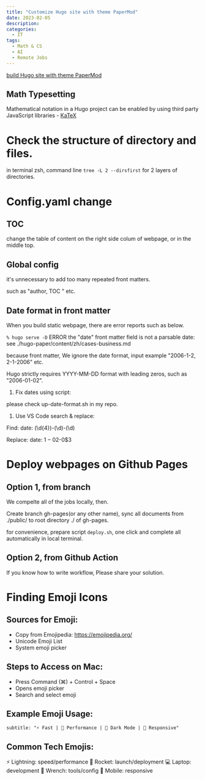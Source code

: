 ```yaml
---
title: "Customize Hugo site with theme PaperMod"
date: 2023-02-05
description: 
categories:
  - IT
tags:
  - Math & CS
  - AI
  - Remote Jobs
---
```



[build Hugo site with theme PaperMod](https://themes.gohugo.io/themes/hugo-papermod/)


## Math Typesetting

Mathematical notation in a Hugo project can be enabled by using third party JavaScript libraries - [KaTeX](https://katex.org)





# Check the structure of directory and files.

in terminal zsh, command line ``tree -L 2 --dirsfirst`` for 2 layers of directories.


# Config.yaml change

## TOC
change the table of content on the right side colum of webpage, or in the middle top.

## Global config 

it's unnecessary to add too many repeated front matters.

such as "author, TOC " etc.

## Date format in front matter
When you build static webpage, there are error reports such as below. 

``` % hugo serve -D ```
ERROR the "date" front matter field is not a parsable date: see ./hugo-paper/content/zh/cases-business.md

because front matter, We ignore the date format, input example "2006-1-2, 2-1-2006" etc.

Hugo strictly requires YYYY-MM-DD format with leading zeros, such as "2006-01-02".

1. Fix dates using script:

please check up-date-format.sh in my repo.


1. Use VS Code search & replace:

Find: date: (\d{4})-(\d)-(\d)

Replace: date: $1-0$2-0$3



# Deploy webpages on Github Pages

## Option 1, from branch

We compelte all of the jobs locally, then.

Create branch gh-pages(or any other name), sync all documents from ./public/ to root directory ./
of gh-pages.

for convenience, prepare script `deploy.sh`, one click and complete all automatically in local terminal.

## Option 2, from Github Action

If you know how to write workflow, Please share your solution.


# Finding Emoji Icons
## Sources for Emoji:
- Copy from Emojipedia: https://emojipedia.org/
- Unicode Emoji List
- System emoji picker

## Steps to Access on Mac:
- Press Command (⌘) + Control + Space
- Opens emoji picker
- Search and select emoji

## Example Emoji Usage:

` subtitle: "⚡️ Fast | 🚀 Performance | 🌙 Dark Mode | 📱 Responsive" `

## Common Tech Emojis:
⚡️ Lightning: speed/performance
🚀 Rocket: launch/deployment
💻 Laptop: development
🔧 Wrench: tools/config
📱 Mobile: responsive
